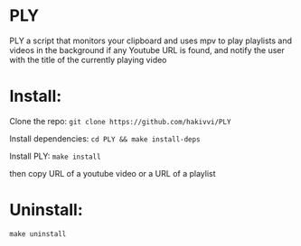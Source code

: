 # PLY
PLY a script that monitors your clipboard and uses mpv to play playlists and videos in the background if any Youtube URL is found, and notify the user with the title of the currently playing video

# Install:
Clone the repo:
`git clone https://github.com/hakivvi/PLY`

Install dependencies:
`cd PLY && make install-deps`

Install PLY:
`make install`

then copy URL of a youtube video or a URL of a playlist
# Uninstall:
`make uninstall`
